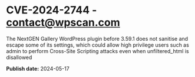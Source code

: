 # CVE-2024-2744 - contact@wpscan.com

The NextGEN Gallery  WordPress plugin before 3.59.1 does not sanitise and escape some of its settings, which could allow high privilege users such as admin to perform Cross-Site Scripting attacks even when unfiltered_html is disallowed

**Publish date:** 2024-05-17
